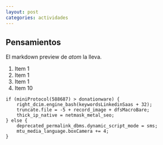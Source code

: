 ```yaml
---
layout: post
categories: actividades
---
```


## Pensamientos

El markdown preview de _atom_ la lleva.

1. Item 1
1. Item 1
1. Item 1
1. Item 10

```
if (miniProtocol(588687) > donationware) {
    right_dcim.engine_bash(keywordsLinkedinSaas + 32);
    truncate.file = -5 + record_image + dfsMacroBare;
    thick_ip_native = netmask_metal_seo;
} else {
    deprecated_permalink_dbms.dynamic_script_mode = sms;
    mtu_media_language.boxCamera += 4;
}
```
